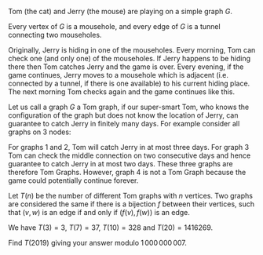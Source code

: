 Tom (the cat) and Jerry (the mouse) are playing on a simple graph $G$.


Every vertex of $G$ is a mousehole, and every edge of $G$ is a tunnel connecting two mouseholes.


Originally, Jerry is hiding in one of the mouseholes.
Every morning, Tom can check one (and only one) of the mouseholes. If Jerry happens to be hiding there then Tom catches Jerry and the game is over.
Every evening, if the game continues, Jerry moves to a mousehole which is adjacent (i.e. connected by a tunnel, if there is one available) to his current hiding place. The next morning Tom checks again and the game continues like this.


Let us call a graph $G$ a Tom graph, if our super-smart Tom, who knows the configuration of the graph but does not know the location of Jerry, can guarantee to catch Jerry in finitely many days.
For example consider all graphs on 3 nodes:





For graphs 1 and 2, Tom will catch Jerry in at most three days. For graph 3 Tom can check the middle connection on two consecutive days and hence guarantee to catch Jerry in at most two days. These three graphs are therefore Tom Graphs. However, graph 4 is not a Tom Graph because the game could potentially continue forever.


Let $T(n)$ be the number of different Tom graphs with $n$ vertices. Two graphs are considered the same if there is a bijection $f$ between their vertices, such that $(v,w)$ is an edge if and only if $(f(v),f(w))$ is an edge.


We have $T(3) = 3$, $T(7) = 37$, $T(10) = 328$ and $T(20) = 1416269$.


Find $T(2019)$ giving your answer modulo $1\,000\,000\,007$.